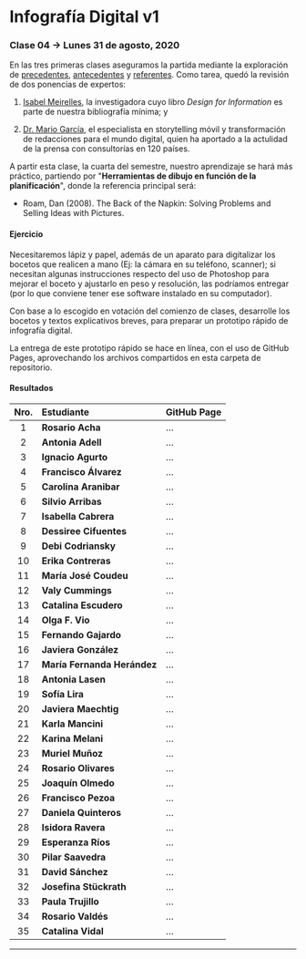 # Infografía Digital v1

### Clase 04 → Lunes 31 de agosto, 2020

En las tres primeras clases aseguramos la partida mediante la exploración de [precedentes](https://github.com/profesorfaco/dno075-2020/tree/gh-pages/clase-01), [antecedentes](https://github.com/profesorfaco/dno075-2020/tree/gh-pages/clase-02) y [referentes](https://github.com/profesorfaco/dno075-2020/tree/gh-pages/clase-03). Como tarea, quedó la revisión de dos ponencias de expertos:

1) [Isabel Meirelles](https://youtu.be/Nb0HfCj1C7Q), la investigadora cuyo libro *Design for Information* es parte de nuestra bibliografía mínima; y 

2) [Dr. Mario García](https://youtu.be/iEB3oILm-qQ?t=1301), el especialista en storytelling móvil y transformación de redacciones para el mundo digital, quien ha aportado a la actulidad de la prensa con consultorías en 120 países.

A partir esta clase, la cuarta del semestre, nuestro aprendizaje se hará más práctico, partiendo por "**Herramientas de dibujo en función de la planificación**", donde la referencia principal será: 

- Roam, Dan (2008). The Back of the Napkin: Solving Problems and Selling Ideas with Pictures.

#### Ejercicio

Necesitaremos lápiz y papel, además de un aparato para digitalizar los bocetos que realicen a mano (Ej: la cámara en su teléfono, scanner); si necesitan algunas instrucciones respecto del uso de Photoshop para mejorar el boceto y ajustarlo en peso y resolución, las podríamos entregar (por lo que conviene tener ese software instalado en su computador). 

Con base a lo escogido en votación del comienzo de clases, desarrolle los bocetos y textos explicativos breves, para preparar un prototipo rápido de infografía digital.

La entrega de este prototipo rápido se hace en línea, con el uso de GitHub Pages, aprovechando los archivos compartidos en esta carpeta de repositorio.

#### Resultados

| Nro.  | **Estudiante** | GitHub Page |
|:-----:|:-------|:-----|
| 1 | **Rosario Acha** | … |
| 2 | **Antonia Adell** | … |
| 3 | **Ignacio Agurto** | … |
| 4 | **Francisco Álvarez** | … |
| 5 | **Carolina Aranibar** | … |
| 6 | **Silvio Arribas** | … |
| 7 | **Isabella Cabrera** | … |
| 8 | **Dessiree Cifuentes** | … |
| 9 | **Debi Codriansky** | … |
| 10 | **Erika Contreras** | … |
| 11 | **María José Coudeu** | … |
| 12 | **Valy Cummings** | … |
| 13 | **Catalina Escudero** | … |
| 14 | **Olga F. Vio** | … |
| 15 | **Fernando Gajardo** | … |
| 16 | **Javiera González** | … |
| 17 | **María Fernanda Herández** | … |
| 18 | **Antonia Lasen** | … |
| 19 | **Sofía Lira** | … |
| 20 | **Javiera Maechtig** | … |
| 21 | **Karla Mancini** | … |
| 22 | **Karina Melani** | … |
| 23 | **Muriel Muñoz** | … |
| 24 | **Rosario Olivares** | … |
| 25 | **Joaquín Olmedo** | … |
| 26 | **Francisco Pezoa** | … |
| 27 | **Daniela Quinteros** | … |
| 28 | **Isidora Ravera** | … |
| 29 | **Esperanza Ríos** | … |
| 30 | **Pilar Saavedra** | … |
| 31 | **David Sánchez** | … |
| 32 | **Josefina Stückrath** | … |
| 33 | **Paula Trujillo** | … |
| 34 | **Rosario Valdés** | … |
| 35 | **Catalina Vidal** | … |

- - - - - - - 
